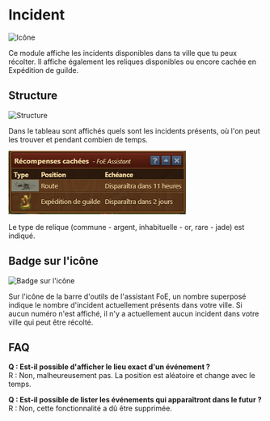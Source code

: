 # Incident

![Icône](./.images/icon01.png) 

Ce module affiche les incidents disponibles dans ta ville que tu peux récolter. Il affiche également les reliques disponibles ou encore cachée en Expédition de guilde.

## Structure

![Structure](./.images/Screenshot.png)

Dans le tableau sont affichés quels sont les incidents présents, où l'on peut les trouver et pendant combien de temps.

![avec une relique](./.images/Screenshot2.png)

Le type de relique (commune - argent, inhabituelle - or, rare - jade) est indiqué. 

## Badge sur l'icône

![Badge sur l'icône](./.images/icon02.png)

Sur l'icône de la barre d'outils de l'assistant FoE, un nombre superposé indique le nombre d'incident actuellement présents dans votre ville. Si aucun numéro n'est affiché, il n'y a actuellement aucun incident dans votre ville qui peut être récolté. 


## FAQ

**Q : Est-il possible d'afficher le lieu exact d'un événement ?** <br>
R : Non, malheureusement pas. La position est aléatoire et change avec le temps.

**Q : Est-il possible de lister les événements qui apparaîtront dans le futur ?** <br>
R : Non, cette fonctionnalité a dû être supprimée. 
